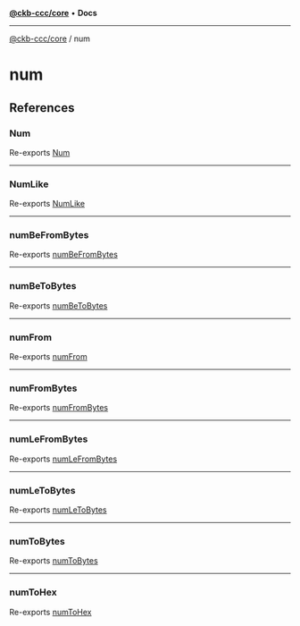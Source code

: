 [**@ckb-ccc/core**](README.md) • **Docs**

***

[@ckb-ccc/core](README.md) / num

# num

## References

### Num

Re-exports [Num](num.Type.Num.md)

***

### NumLike

Re-exports [NumLike](num.Type.NumLike.md)

***

### numBeFromBytes

Re-exports [numBeFromBytes](num.Function.numBeFromBytes.md)

***

### numBeToBytes

Re-exports [numBeToBytes](num.Function.numBeToBytes.md)

***

### numFrom

Re-exports [numFrom](num.Function.numFrom.md)

***

### numFromBytes

Re-exports [numFromBytes](num.Function.numFromBytes.md)

***

### numLeFromBytes

Re-exports [numLeFromBytes](num.Function.numLeFromBytes.md)

***

### numLeToBytes

Re-exports [numLeToBytes](num.Function.numLeToBytes.md)

***

### numToBytes

Re-exports [numToBytes](num.Function.numToBytes.md)

***

### numToHex

Re-exports [numToHex](num.Function.numToHex.md)
